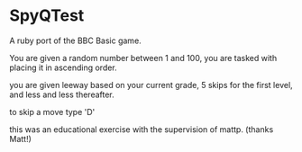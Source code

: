 SpyQTest
========

A ruby port of the BBC Basic game.

You are given a random number between 1 and 100, you are tasked with 
placing it in ascending order.

you are given leeway based on your current grade, 5 skips for the first level, 
and less and less thereafter.

to skip a move type 'D'

this was an educational exercise with the supervision of mattp. (thanks Matt!)
